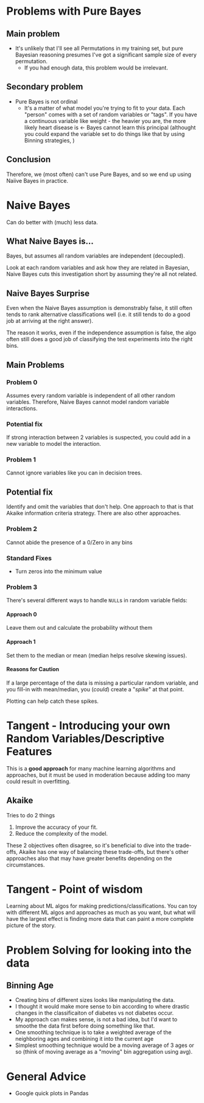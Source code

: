 # Problems with Pure Bayes

## Main problem

- It's unlikely that I'll see all Permutations in my training set, but pure Bayesian reasoning presumes I've got a significant sample size of every permutation.
  - If you had enough data, this problem would be irrelevant.

## Secondary problem

- Pure Bayes is not ordinal
  - It's a matter of what model you're trying to fit to your data.  Each "person" comes with a set of random variables or "tags".  If you have a continuous variable like weight - the heavier you are, the more likely heart disease is <- Bayes cannot learn this principal (althought you could expand the variable set to do things like that by using Binning strategies, )
  
## Conclusion

Therefore, we (most often) can't use Pure Bayes, and so we end up using Naiive Bayes in practice.
  
# Naive Bayes

Can do better with (much) less data.

## What Naive Bayes is...

Bayes, but assumes all random variables are independent (decoupled).

Look at each random variables and ask how they are related in Bayesian, Naive Bayes
cuts this investigation short by assuming they're all not related.

## Naive Bayes Surprise

Even when the Naive Bayes assumption is demonstrably false, it still often tends to
rank alternative classifications well (i.e. it still tends to do a good job at
arriving at the right answer).

The reason it works, even if the independence assumption is false, the algo often
still does a good job of classifying the test experiments into the right bins.

## Main Problems

### Problem 0

Assumes every random variable is independent of all other random variables. 
Therefore, Naive Bayes cannot model random variable interactions.

### Potential fix

If strong interaction between 2 variables is suspected, you could add in a
new variable to model the interaction.

### Problem 1

Cannot ignore variables like you can in decision trees.

## Potential fix

Identify and omit the variables that don't help.  One approach to that is that
Akaike information criteria strategy. There are also other approaches.

### Problem 2

Cannot abide the presence of a 0/Zero in any bins

### Standard Fixes

- Turn zeros into the minimum value

### Problem 3

There's several different ways to handle `NULL`s in random variable fields:

#### Approach 0

Leave them out and calculate the probability without them
  
#### Approach 1

Set them to the median or mean (median helps resolve skewing issues).

#### Reasons for Caution

If a large percentage of the data is missing a particular random variable,
and you fill-in with mean/median, you (_could_) create a "_spike_" at that point.

Plotting can help catch these spikes.


# Tangent - Introducing your own Random Variables/Descriptive Features

This is a **good approach** for many machine learning algorithms and approaches,
but it must be used in moderation because adding too many could result in overfitting.

## Akaike

Tries to do 2 things

1. Improve the accuracy of your fit.
1. Reduce the complexity of the model.

These 2 objectives often disagree, so it's beneficial to dive into the trade-offs, Akaike
has one way of balancing these trade-offs, but there's other approaches also that may
have greater benefits depending on the circumstances.

# Tangent - Point of wisdom

Learning about ML algos for making predictions/classifications.  You can toy with
different ML algos and approaches as much as you want, but what will have the largest
effect is finding more data that can paint a more complete picture of the story.

# Problem Solving for looking into the data

## Binning Age

- Creating bins of different sizes looks like manipulating the data.
- I thought it would make more sense to bin according to where drastic changes in the classificaiton of diabetes vs not diabetes occur.
- My approach can makes sense, is not a bad idea, but I'd want to smoothe the data first before doing something like that.
- One smoothing technique is to take a weighted average of the neighboring ages and combining it into the current age
- Simplest smoothing technique would be a moving average of 3 ages or so (think of moving average as a "moving" bin aggregation using avg).

# General Advice

- Google quick plots in Pandas
